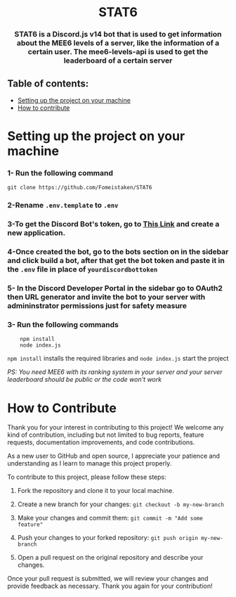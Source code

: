 <h1 align=center>STAT6</h1>
<h3 align=center>STAT6 is a Discord.js v14 bot that is used to get information about the MEE6 levels of a server, like the information of a certain user. The mee6-levels-api is used to get the leaderboard of a certain server</h3>


## Table of contents:
- [Setting up the project on your machine](#setup)
- [How to contribute](#contribute)

# Setting up the project on your machine <a name="setup"></a>

### 1- Run the following command
    git clone https://github.com/Fomeistaken/STAT6

### 2-Rename `.env.template` to `.env`
### 3-To get the Discord Bot's token, go to [This Link](https://discord.com/developers/applications) and create a new application.

### 4-Once created the bot, go to the bots section on in the sidebar and click build a bot, after that get the bot token and paste it in the `.env` file in place of `yourdiscordbottoken`

### 5- In the Discord Developer Portal in the sidebar go to OAuth2 then URL generator and invite the bot to your server with admininstrator permissions just for safety measure
### 3- Run the following commands
        npm install
        node index.js
`npm install` installs the required libraries and
`node index.js` start the project 

_PS: You need MEE6 with its ranking system in your server and your server leaderboard should be public or the code won't work_

# How to Contribute <a name="contribute"></a>
Thank you for your interest in contributing to this project! We welcome any kind of contribution, including but not limited to bug reports, feature requests, documentation improvements, and code contributions.

As a new user to GitHub and open source, I appreciate your patience and understanding as I learn to manage this project properly. 

To contribute to this project, please follow these steps:

1. Fork the repository and clone it to your local machine.

2. Create a new branch for your changes: `git checkout -b my-new-branch`

3. Make your changes and commit them: `git commit -m "Add some feature"`

4. Push your changes to your forked repository: `git push origin my-new-branch`

5. Open a pull request on the original repository and describe your changes.

Once your pull request is submitted, we will review your changes and provide feedback as necessary. Thank you again for your contribution!